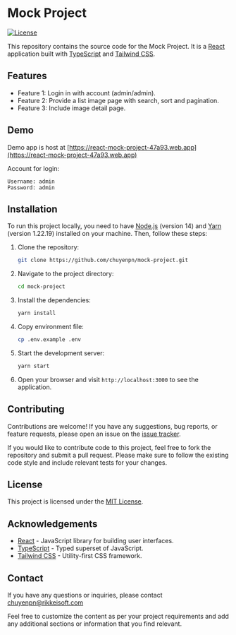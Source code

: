 # Mock Project

[![License](https://img.shields.io/badge/License-MIT-blue.svg)](https://opensource.org/licenses/MIT)

This repository contains the source code for the Mock Project. It is a [React](https://reactjs.org/) application built with [TypeScript](https://www.typescriptlang.org/) and [Tailwind CSS](https://tailwindcss.com/).

## Features

- Feature 1: Login in with account (admin/admin).
- Feature 2: Provide a list image page with search, sort and pagination.
- Feature 3: Include image detail page.

## Demo

Demo app is host at [https://react-mock-project-47a93.web.app](https://react-mock-project-47a93.web.app)

Account for login:

```
Username: admin
Password: admin
```

## Installation

To run this project locally, you need to have [Node.js](https://nodejs.org/) (version 14) and [Yarn](https://yarnpkg.com/) (version 1.22.19) installed on your machine. Then, follow these steps:

1. Clone the repository:

   ```bash
   git clone https://github.com/chuyenpn/mock-project.git

2. Navigate to the project directory:

   ````bash
   cd mock-project

3. Install the dependencies:

   ````bash
   yarn install

4. Copy environment file:

   ````bash
   cp .env.example .env

5. Start the development server:

   ````bash
   yarn start

6. Open your browser and visit `http://localhost:3000` to see the application.

## Contributing

Contributions are welcome! If you have any suggestions, bug reports, or feature requests, please open an issue on the [issue tracker](https://github.com/chuyenpn/mock-project/issues).

If you would like to contribute code to this project, feel free to fork the repository and submit a pull request. Please make sure to follow the existing code style and include relevant tests for your changes.

## License

This project is licensed under the [MIT License](LICENSE).

## Acknowledgements

- [React](https://reactjs.org/) - JavaScript library for building user interfaces.
- [TypeScript](https://www.typescriptlang.org/) - Typed superset of JavaScript.
- [Tailwind CSS](https://tailwindcss.com/) - Utility-first CSS framework.
## Contact

If you have any questions or inquiries, please contact chuyenpn@rikkeisoft.com

Feel free to customize the content as per your project requirements and add any additional sections or information that you find relevant.